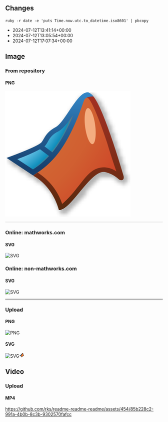 ## Changes

`ruby -r date -e 'puts Time.now.utc.to_datetime.iso8601' | pbcopy`

- 2024-07-12T13:41:14+00:00
- 2024-07-12T13:05:54+00:00
- 2024-07-12T17:07:34+00:00

## Image

### From repository

#### PNG

![PNG](/matlab.png)

---

### Online: mathworks.com

#### SVG

![SVG](https://www.mathworks.com/products/matlab/_jcr_content/mainParsys/band_copy/mainParsys/columns_1528343638_c_1134682686/eae138f8-129b-4d1d-8c03-723434ced67a/pictogram_copy_copy_.adapt.full.medium.svg/1710243267461.svg)

### Online: non-mathworks.com

#### SVG

![SVG](https://landscape.cncf.io/logos/e0303fdc381c96c1b4461ad1a2437c8f050cfb856fcb8710c9104367ca60f316.svg)

---

### Upload

#### PNG

![PNG](https://github.com/rks/readme-readme-readme/assets/454/283d694f-ebab-448d-bcb8-d2c5584b3021)

#### SVG

![SVG](https://github.com/rks/readme-readme-readme/assets/454/70a936b4-b692-494a-89ea-bd02b8c0946e)<svg width="16" height="16" viewBox="0 0 16 16" fill="none" xmlns="http://www.w3.org/2000/svg">
<path fill-rule="evenodd" clip-rule="evenodd" d="M4.00115 9.99526C4.30791 9.75108 4.71051 9.42144 5.09339 9.08942C5.28869 8.92007 5.47265 8.75535 5.63391 8.60419L4.78163 7.98635C4.77957 7.98746 4.77754 7.98854 4.77555 7.9896C4.69173 8.03438 4.58708 8.08529 4.46996 8.1396C4.23482 8.24865 3.93115 8.37981 3.60399 8.51647C3.22828 8.6734 2.81673 8.83959 2.43372 8.99096C2.74433 9.19249 3.10353 9.42182 3.47367 9.65815C3.64836 9.76968 3.82554 9.8828 4.00115 9.99526ZM5.44409 7.39615L6.22897 7.96513C6.50278 7.60146 7.00516 6.91268 7.47223 6.16385C7.72653 5.75615 7.96661 5.3366 8.15301 4.9461C8.18647 4.87601 8.21778 4.8077 8.24686 4.74133C8.18945 4.80819 8.13103 4.8745 8.0726 4.93924C7.75604 5.28999 7.38747 5.65221 7.11298 5.8331C6.65204 6.13688 6.29937 6.38342 6.07616 6.68013C5.92987 6.87458 5.67607 7.15321 5.44409 7.39615Z" fill="#068CFC"/>
<path fill-rule="evenodd" clip-rule="evenodd" d="M9.96473 2.32595C9.72056 2.60678 9.49738 3.1226 9.3584 4.07996C9.30278 4.46311 9.1382 4.89561 8.93597 5.31927C8.73072 5.74926 8.47264 6.19872 8.20841 6.62234C7.67983 7.46978 7.11161 8.23768 6.85232 8.57853C6.61638 8.88868 6.13359 9.33508 5.66201 9.74402C5.35786 10.0078 5.04257 10.2693 4.76965 10.4902C4.88062 10.5625 4.9881 10.6329 5.09081 10.7009C5.76069 11.1439 6.25673 11.8547 6.64019 12.5204C6.83447 12.8576 7.00729 13.197 7.16112 13.4999L7.16855 13.5146C7.2487 13.6724 7.32266 13.818 7.3923 13.9501C7.5768 13.8451 7.803 13.6808 8.05357 13.4502C8.44968 13.0855 9.38976 11.9489 9.95836 11.1637C10.2916 10.7036 10.7519 10.3469 11.2152 10.1052C11.6742 9.86563 12.1726 9.72015 12.5986 9.72015C12.9515 9.72015 13.3689 9.87777 13.7136 10.0396C13.1758 8.47799 12.4506 6.32866 12.2014 5.42867C12.0127 4.74694 11.6866 3.81954 11.3213 3.07046C11.1376 2.69393 10.9534 2.38192 10.7829 2.1707C10.6976 2.06514 10.6269 1.99861 10.5736 1.9614C10.5482 1.94363 10.5324 1.93636 10.5254 1.93365C10.4741 1.93734 10.3645 1.9735 10.1932 2.11249C10.1712 2.13028 10.1491 2.14908 10.1268 2.16883L10.1291 2.17188C10.1142 2.183 10.0994 2.1948 10.0845 2.2073C10.045 2.24415 10.005 2.28382 9.96473 2.32595Z" fill="#F57729"/>
<path d="M1.5 8.88907L1.32223 8.42174C1.14902 8.48763 1.02646 8.64391 1.00376 8.82784C0.981068 9.01176 1.06196 9.19315 1.21395 9.29917L1.5 8.88907ZM4.7193 7.51472L5.0668 7.87422L5.0668 7.87422L4.7193 7.51472ZM5.73113 6.41944L5.33158 6.11885L5.33158 6.11885L5.73113 6.41944ZM8.49056 3.69301L8.05439 3.44858L8.05439 3.44858L8.49056 3.69301ZM12.6195 5.31305L13.1014 5.17964V5.17964L12.6195 5.31305ZM14.5 10.9833L14.2198 11.3974C14.3984 11.5182 14.6342 11.511 14.805 11.3794C14.9758 11.2479 15.0431 11.0217 14.972 10.8182L14.5 10.9833ZM10.3097 11.4179L9.90479 11.1247L10.3097 11.4179ZM8.34748 13.769L8.00885 13.4011H8.00885L8.34748 13.769ZM7.20283 14.5L6.77366 14.7565C6.88742 14.9469 7.11292 15.0395 7.32763 14.9842L7.20283 14.5ZM4.8522 11.0623L4.57639 11.4794L4.8522 11.0623ZM3.76697 10.0957C3.54938 10.2657 3.51084 10.5799 3.68087 10.7975C3.8509 11.0151 4.16513 11.0536 4.38271 10.8836L3.76697 10.0957ZM6.50724 8.31637L6.90518 8.61909V8.61909L6.50724 8.31637ZM8.92936 4.01791L8.43455 3.94607V3.94607L8.92936 4.01791ZM1.67777 9.3564C2.21008 9.15392 2.97498 8.85181 3.63094 8.57782C3.95841 8.44103 4.26298 8.30949 4.49926 8.19991C4.61688 8.14537 4.72281 8.09386 4.80822 8.04824C4.87205 8.01414 4.98596 7.95236 5.0668 7.87422L4.3718 7.15521C4.40767 7.12054 4.42025 7.12175 4.33706 7.16619C4.27546 7.19909 4.18867 7.24165 4.07855 7.29272C3.85937 7.39437 3.56837 7.52022 3.24551 7.65508C2.60081 7.92437 1.846 8.22251 1.32223 8.42174L1.67777 9.3564ZM5.0668 7.87422C5.29244 7.65611 5.87339 7.06205 6.13069 6.72004L5.33158 6.11885C5.12603 6.39207 4.59584 6.93865 4.3718 7.15521L5.0668 7.87422ZM6.13069 6.72004C6.34579 6.43411 6.68825 6.19352 7.15092 5.8886L6.60065 5.05362C6.16395 5.34141 5.66827 5.67131 5.33158 6.11885L6.13069 6.72004ZM7.15092 5.8886C7.43305 5.70267 7.80643 5.33488 8.12334 4.98374C8.44279 4.62979 8.76537 4.2254 8.92674 3.93745L8.05439 3.44858C7.95003 3.63479 7.69006 3.97128 7.38098 4.31374C7.06936 4.65902 6.7682 4.94319 6.60065 5.05362L7.15092 5.8886ZM8.92674 3.93745C9.05746 3.70419 9.35678 3.18318 9.71213 2.72521C9.89057 2.49525 10.0698 2.29878 10.2356 2.16427C10.4133 2.02009 10.5106 2 10.5346 2V1C10.1651 1 9.84336 1.19477 9.60556 1.38769C9.35584 1.59028 9.12306 1.85316 8.92207 2.11218C8.5186 2.63217 8.18939 3.20767 8.05439 3.44858L8.92674 3.93745ZM10.5346 2C10.4913 2 10.4887 1.98301 10.5359 2.01603C10.5822 2.04841 10.6485 2.10985 10.7314 2.21258C10.8974 2.41816 11.0791 2.72507 11.2618 3.09969C11.625 3.84434 11.9497 4.76776 12.1376 5.44647L13.1014 5.17964C12.9009 4.45561 12.5562 3.47251 12.1606 2.66131C11.9639 2.25801 11.7438 1.87467 11.5095 1.58448C11.3924 1.43933 11.259 1.3015 11.109 1.19658C10.9599 1.09231 10.7644 1 10.5346 1V2ZM12.1376 5.44647C12.4538 6.58845 13.533 9.73246 14.028 11.1483L14.972 10.8182C14.4723 9.38911 13.4066 6.28204 13.1014 5.17964L12.1376 5.44647ZM14.7802 10.5692C14.5594 10.4198 14.1983 10.1997 13.8167 10.0147C13.4589 9.84131 12.9942 9.65349 12.5991 9.65349V10.6535C12.7436 10.6535 13.0249 10.7423 13.3805 10.9146C13.7122 11.0753 14.0318 11.2702 14.2198 11.3974L14.7802 10.5692ZM12.5991 9.65349C12.1594 9.65349 11.6504 9.80312 11.1848 10.0461C10.7143 10.2916 10.2453 10.6545 9.90479 11.1247L10.7147 11.7112C10.9466 11.391 11.2849 11.1218 11.6474 10.9326C12.0147 10.7409 12.3642 10.6535 12.5991 10.6535V9.65349ZM9.90479 11.1247C9.33676 11.909 8.39986 13.0412 8.00885 13.4011L8.68612 14.1369C9.1536 13.7065 10.1381 12.5074 10.7147 11.7112L9.90479 11.1247ZM8.00885 13.4011C7.60104 13.7765 7.26565 13.9675 7.07803 14.0158L7.32763 14.9842C7.75322 14.8745 8.23544 14.5517 8.68612 14.1369L8.00885 13.4011ZM7.632 14.2435C7.50998 14.0393 7.37817 13.7793 7.22099 13.4697C7.06722 13.167 6.89366 12.8261 6.69838 12.4871C6.31371 11.8194 5.81133 11.0972 5.12801 10.6453L4.57639 11.4794C5.05816 11.798 5.46538 12.3501 5.83188 12.9863C6.01219 13.2993 6.17462 13.6178 6.32937 13.9225C6.48071 14.2205 6.62995 14.5161 6.77366 14.7565L7.632 14.2435ZM5.12801 10.6453C4.04508 9.92908 2.44561 8.93903 1.78605 8.47898L1.21395 9.29917C1.87619 9.76109 3.55314 10.8026 4.57639 11.4794L5.12801 10.6453ZM4.38271 10.8836C4.70824 10.6292 5.22089 10.2148 5.70548 9.79459C6.17625 9.38636 6.66439 8.93563 6.90518 8.61909L6.10929 8.01365C5.94129 8.2345 5.53346 8.62014 5.05034 9.03908C4.58105 9.44602 4.08191 9.84954 3.76697 10.0957L4.38271 10.8836ZM6.90518 8.61909C7.16505 8.27747 7.73465 7.50774 8.26478 6.65782C8.52977 6.23298 8.78923 5.78122 8.99593 5.34819C9.19915 4.92246 9.36711 4.48281 9.42418 4.08974L8.43455 3.94607C8.3991 4.1903 8.28191 4.52264 8.09348 4.91741C7.90853 5.30487 7.66984 5.72211 7.4163 6.12859C6.90937 6.94132 6.36042 7.68352 6.10929 8.01365L6.90518 8.61909ZM9.42418 4.08974C9.59328 2.92488 9.88522 2.43731 10.1688 2.22549L9.57041 1.4243C8.95464 1.88422 8.61285 2.71786 8.43455 3.94607L9.42418 4.08974ZM4.45591 7.83213L5.84584 8.83973L6.43277 8.03009L5.04283 7.02249L4.45591 7.83213Z" fill="#333333"/>
</svg>

## Video

### Upload

#### MP4

https://github.com/rks/readme-readme-readme/assets/454/85b228c2-991a-4b0b-8c3b-9302570fafcc
